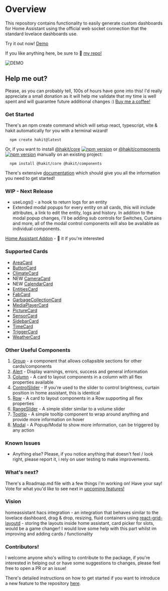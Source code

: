 # Overview

This repository contains functionality to easily generate custom dashboards for Home Assistant using the official web socket connection that the standard lovelace dashboards use.

Try it out now! [Demo](https://shannonhochkins.github.io/ha-component-kit/iframe.html?args=&id=introduction-overview--default&viewMode=story#)


If you like anything here, be sure to 🌟 [my repo!](https://github.com/shannonhochkins/ha-component-kit)

![DEMO](https://github.com/shannonhochkins/ha-component-kit/blob/master/stories/hakit-demo.gif?raw=true)

## Help me out?

Please, as you can probably tell, 100s of hours have gone into this! I'd really appreciate a small donation as it will help me validate that my time is well spent and will guarantee future additional changes :) [Buy me a coffee!](https://www.buymeacoffee.com/jinglezzz)

### Get Started
There's an npm create command which will setup react, typescript, vite & hakit automatically for you with a terminal wizard!

```
  npm create hakit@latest
```

Or, if you want to install [@hakit/core](https://www.npmjs.com/package/@hakit/core) [![npm version](https://badge.fury.io/js/@hakit%2Fcore.svg)](https://www.npmjs.com/package/@hakit/core)  or [@hakit/components](https://www.npmjs.com/package/@hakit/components) [![npm version](https://badge.fury.io/js/@hakit%2Fcomponents.svg)](https://www.npmjs.com/package/@hakit/components) manually on an existing project:
```
  npm install @hakit/core @hakit/components
```

There's extensive [documentation](https://shannonhochkins.github.io/ha-component-kit) which should give you all the information you need to get started!

### WIP - Next Release

- useLogs() - a hook to return logs for an entity
- Extended modal popups for every entity on all cards, this will include attributes, a link to edit the entity, logs and history. In addition to the modal popup changes, i'll be adding sub controls for Switches, Curtains and more, all of the modal control components will also be available as individual components.

[Home Assistant Addon](https://github.com/shannonhochkins/hakit) - 🌟 it if you're interested

### Supported Cards
- [AreaCard](https://shannonhochkins.github.io/ha-component-kit/?path=/docs/components-cards-areacard--docs)
- [ButtonCard](https://shannonhochkins.github.io/ha-component-kit/?path=/docs/components-cards-buttoncard--docs)
- [ClimateCard](https://shannonhochkins.github.io/ha-component-kit/?path=/docs/components-cards-climatecard--docs)
- NEW [CameraCard](https://shannonhochkins.github.io/ha-component-kit/?path=/docs/components-cards-cameracard--docs)
- NEW [CalendarCard](https://shannonhochkins.github.io/ha-component-kit/?path=/docs/components-cards-calendarcard--docs)
- [EntitiesCard](https://shannonhochkins.github.io/ha-component-kit/?path=/docs/components-cards-entitiescard--docs)
- [FabCard](https://shannonhochkins.github.io/ha-component-kit/?path=/docs/components-cards-fabcard--docs)
- [GarbageCollectionCard](https://shannonhochkins.github.io/ha-component-kit/?path=/docs/components-cards-garbagecollectioncard--docs)
- [MediaPlayerCard](https://shannonhochkins.github.io/ha-component-kit/?path=/docs/components-cards-mediaplayercard--docs)
- [PictureCard](https://shannonhochkins.github.io/ha-component-kit/?path=/docs/components-cards-picturecard--docs)
- [SensorCard](https://shannonhochkins.github.io/ha-component-kit/?path=/docs/components-cards-sensorcard--docs)
- [SidebarCard](https://shannonhochkins.github.io/ha-component-kit/?path=/docs/components-cards-sidebarcard--docs)
- [TimeCard](https://shannonhochkins.github.io/ha-component-kit/?path=/docs/components-cards-timecard--docs)
- [TriggerCard](https://shannonhochkins.github.io/ha-component-kit/?path=/docs/components-cards-triggercard--docs)
- [WeatherCard](https://shannonhochkins.github.io/ha-component-kit/?path=/docs/components-cards-weathercard--docs)

### Other Useful Components
1. [Group](https://shannonhochkins.github.io/ha-component-kit/?path=/docs/components-group--docs) - a component that allows collapsible sections for other cards/components
2. [Alert](https://shannonhochkins.github.io/ha-component-kit/?path=/docs/components-shared-alert--docs) - Display warnings, errors, success and general information
3. [Column](https://shannonhochkins.github.io/ha-component-kit/?path=/docs/components-shared-column--docs) - A card to layout components in a column with all flex properties available
4. [ControlSlider](https://shannonhochkins.github.io/ha-component-kit/?path=/docs/components-shared-controlslider--docs) - If you're used to the slider to control brightness, curtain position in home assistant, this is identical 
5. [Row](https://shannonhochkins.github.io/ha-component-kit/?path=/docs/components-shared-row--docs) - A card to layout components in a Row supporting all flex properties
6. [RangeSlider](https://shannonhochkins.github.io/ha-component-kit/?path=/docs/components-shared-rangeslider--docs) - A simple slider similar to a volume slider 
7. [Tooltip](https://shannonhochkins.github.io/ha-component-kit/?path=/docs/components-shared-tooltip--docs) - A simple tooltip component to wrap around anything and provide more information on hover
8. [Modal](https://shannonhochkins.github.io/ha-component-kit/?path=/docs/components-shared-modal--docs) - A Popup/Modal to show more information, can be triggered by any action

### Known Issues
- Anything else? Please, if you notice anything that doesn't feel / look right, please report it, i rely on user testing to make improvements.

### What's next?

There's a Roadmap.md file with a few things i'm working on!
Have your say! Vote for what you'd like to see next in [upcoming features!](https://github.com/shannonhochkins/ha-component-kit/discussions/28)

### Vision

homeassistant hacs integration - an integration that behaves similar to the lovelace dashboard, drag & drop, resizing, fluid containers using [react-grid-layoutd](https://github.com/react-grid-layout/react-grid-layout) - storing the layouts inside home assistant, card picker for slots, would be a game changer! I would love some help with this part whilst im improving and adding cards / functionality

### Contributors!

I welcome anyone who's willing to contribute to the package, if you're interested in helping out or have some suggestions to changes, please feel free to open a PR or an issue!

There's detailed instructions on how to get started if you want to introduce a new feature to the repository [here](CONTRIBUTING.md).


